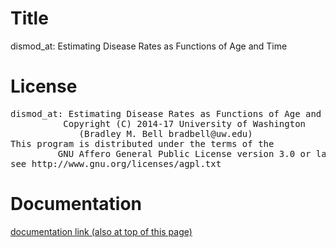# Title
dismod\_at: Estimating Disease Rates as Functions of Age and Time

# License
<pre>
dismod_at: Estimating Disease Rates as Functions of Age and Time
          Copyright (C) 2014-17 University of Washington
             (Bradley M. Bell bradbell@uw.edu)
This program is distributed under the terms of the
	     GNU Affero General Public License version 3.0 or later
see http://www.gnu.org/licenses/agpl.txt
</pre>

# Documentation
[documentation link (also at top of this page)](
	https://bradbell.github.io/dismod_at/doc/index.html
)

